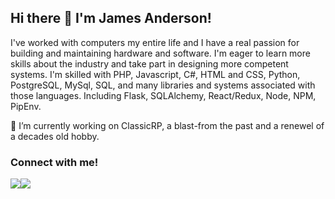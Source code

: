 ## Hi there 👋 I'm James Anderson!

I've worked with computers my entire life and I have a real passion for building and maintaining hardware and software. I'm eager to learn more skills about the industry and take part in designing more competent systems. I'm skilled with PHP, Javascript, C#, HTML and CSS, Python, PostgreSQL, MySql, SQL, and many libraries and systems associated with those languages. Including Flask, SQLAlchemy, React/Redux, Node, NPM, PipEnv.

🔭 I’m currently working on ClassicRP, a blast-from the past and a renewel of a decades old hobby. 

### Connect with me!

<a href="https://www.linkedin.com/in/james-anderson-452823314/"><img src="https://img.icons8.com/?size=48&id=13930&format=png"/></a><a href="https://github.com/JamesAnderson30"><img src="https://img.icons8.com/?size=48&id=efFfwotdkiU5&format=png"/></a>
<!--
**JamesAnderson30/JamesAnderson30** is a ✨ _special_ ✨ repository because its `README.md` (this file) appears on your GitHub profile.

Here are some ideas to get you started:

- 🔭 I’m currently working on ...
- 🌱 I’m currently learning ...
- 👯 I’m looking to collaborate on ...
- 🤔 I’m looking for help with ...
- 💬 Ask me about ...
- 📫 How to reach me: ...
- 😄 Pronouns: ...
- ⚡ Fun fact: ...
-->
